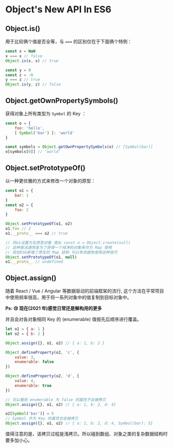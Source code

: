 # Object's New API In ES6

## Object.is()
用于比较俩个值是否全等，与 `===` 的区别仅在于下面俩个特例：
```js
const x = NaN
x === x // false
Object.is(x, x) // true

const y = 0
const z = -0
y === z // true
Object.is(y, z) // false
```

## Object.getOwnPropertySymbols()
获得对象上所有类型为 `Symbol` 的 Key ：
```js
const o = {
	foo: 'hello',
	[ Symbol('bar') ]: 'world'
}

const symbols = Object.getOwnPropertySymbols(o) // [Symbol(bar)]
o[symbols[0]] // 'world'
```

## Object.setPrototypeOf()
以一种更优雅的方式来修改一个对象的原型：
```js
const o1 = {
	bar: 1
}
const o2 = {
	foo: 2
}

Object.setPrototypeOf(o1, o2)
o1.foo // 2
o1.__proto__ === o2 // true

// 将o1设置为无原型对象 类似 const o = Object.create(null)
// 这种做法通常是为了获得一个纯净的对象来作为 Map 使用
// 现在ES6新增了原生的 Map 结构 可以考虑避免使用这种技巧
Object.setPrototypeOf(o1, null)
o1.__proto__ // undefined
```

## Object.assign()
随着 React / Vue / Angular 等数据驱动的前端框架的流行, 这个方法在平常项目中使用频率很高，用于将一系列对象中的值复制到目标对象中。

**Ps: 😢 现在(2021 年)感觉日常还是解构用的更多**

并且会对各对象相同 Key 的 (enumerable) 值按先后顺序进行覆盖。
```js
let o1 = { a: 1 }
let o2 = { b: 2 }

Object.assign({}, o1, o2) // { a: 1, b: 2 }

Object.defineProperty(o2, 'c', {
	value: 3,
	enumerable: false
})

Object.defineProperty(o2, 'd', {
	value: 4,
	enumerable: true
})

// 可以看到 enumerable 为 false 的属性不会被拷贝
Object.assign({}, o1, o2) // { a: 1, b: 2, d: 4}

o2[Symbol('bar')] = 5
// Symbol 作为 Key 的属性也会被拷贝
Object.assign({}, o1, o2) // { a: 1, b: 2, d: 4, Symbol(bar): 5}
```
值得注意的是，该拷贝过程是浅拷贝。所以碰到数组、对象之类的复杂数据结构时要多加小心。
